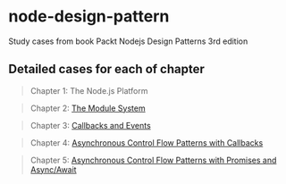# node-design-pattern

Study cases from book Packt Nodejs Design Patterns 3rd edition

## Detailed cases for each of chapter

> Chapter 1: The Node.js Platform

> Chapter 2: [The Module System](./chapter2-module-system)

> Chapter 3: [Callbacks and Events](./chapter3-callback-events)

> Chapter 4: [Asynchronous Control Flow Patterns with Callbacks](./chapter4-async-control-flow-callback)

> Chapter 5: [Asynchronous Control Flow Patterns with Promises and Async/Await](./chapter5-async-control-flow-promise)
